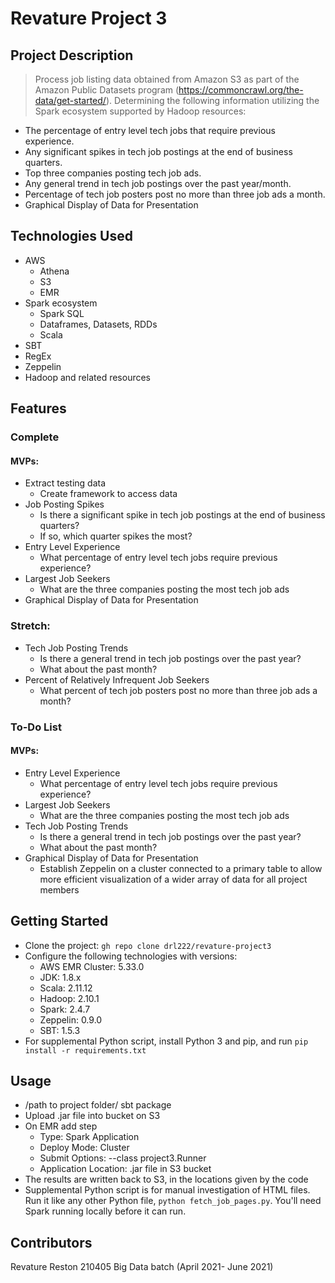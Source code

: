 # Revature Project 3
## Project Description

> Process job listing data obtained from Amazon S3 as part of the Amazon Public Datasets program (https://commoncrawl.org/the-data/get-started/). Determining the following information utilizing the Spark ecosystem supported by Hadoop resources:
* The percentage of entry level tech jobs that require previous experience.
* Any significant spikes in tech job postings at the end of business quarters.
* Top three companies posting tech job ads.
* Any general trend in tech job postings over the past year/month.
* Percentage of tech job posters post no more than three job ads a month.
* Graphical Display of Data for Presentation


## Technologies Used

* AWS
	* Athena
	* S3
	* EMR
* Spark ecosystem
	* Spark SQL
	* Dataframes, Datasets, RDDs
	* Scala
* SBT
* RegEx
* Zeppelin
* Hadoop and related resources

## Features

### Complete

#### MVPs:
* Extract testing data
  	* Create framework to access data
* Job Posting Spikes
	* Is there a significant spike in tech job postings at the end of business quarters?
	* If so, which quarter spikes the most?
* Entry Level Experience
	* What percentage of entry level tech jobs require previous experience?
* Largest Job Seekers
	* What are the three companies posting the most tech job ads
* Graphical Display of Data for Presentation

### Stretch:
* Tech Job Posting Trends
	* Is there a general trend in tech job postings over the past year?
	* What about the past month?
* Percent of Relatively Infrequent Job Seekers
	* What percent of tech job posters post no more than three job ads a month?

### To-Do List

#### MVPs:
	
* Entry Level Experience
	* What percentage of entry level tech jobs require previous experience?
* Largest Job Seekers
	* What are the three companies posting the most tech job ads
* Tech Job Posting Trends
	* Is there a general trend in tech job postings over the past year?
	* What about the past month?
* Graphical Display of Data for Presentation
	* Establish Zeppelin on a cluster connected to a primary table to allow more efficient visualization of a wider array of data for all project members

## Getting Started

* Clone the project: `gh repo clone drl222/revature-project3`
* Configure the following technologies with versions:
	* AWS EMR Cluster: 5.33.0
	* JDK: 1.8.x
	* Scala: 2.11.12
	* Hadoop: 2.10.1
	* Spark: 2.4.7
	* Zeppelin: 0.9.0
	* SBT: 1.5.3
* For supplemental Python script, install Python 3 and pip, and run `pip install -r requirements.txt`

## Usage

* /path to project folder/ sbt package 
* Upload .jar file into bucket on S3
* On EMR add step
	* Type: Spark Application
	* Deploy Mode: Cluster
	* Submit Options: --class project3.Runner
	* Application Location: .jar file in S3 bucket
* The results are written back to S3, in the locations given by the code
* Supplemental Python script is for manual investigation of HTML files. Run it like any other Python file, `python fetch_job_pages.py`. You'll need Spark running locally before it can run.

## Contributors

Revature Reston 210405 Big Data batch (April  2021- June 2021)
